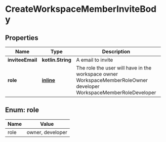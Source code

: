 
# CreateWorkspaceMemberInviteBody

## Properties
| Name | Type | Description | Notes |
| ------------ | ------------- | ------------- | ------------- |
| **inviteeEmail** | **kotlin.String** | A email to invite |  |
| **role** | [**inline**](#Role) | The role the user will have in the workspace owner WorkspaceMemberRoleOwner developer WorkspaceMemberRoleDeveloper |  |


<a id="Role"></a>
## Enum: role
| Name | Value |
| ---- | ----- |
| role | owner, developer |



